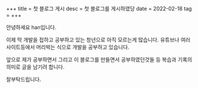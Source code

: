+++
title = 첫 블로그 게시
desc = 첫 블로그를 게시하였당
date = 2022-02-18
tag = 
+++

안녕하세요 han입니다.

이제 막 개발을 접하고 공부하고 있는 청년으로 아직 모르는게 많습니다. 유튜브나 여러 사이트등에서 머리박는 식으로 개발을 공부하고 있습니다.

앞으로 제가 공부하면서 그리고 이 블로그를 만들면서
공부하였던것들 등 복습과 기록의 의미로 글을 남기려 합니다.

잘부탁드립니다.